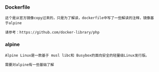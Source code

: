 ### Dockerfile

    这个是从官方镜像copy过来的，只是为了解读，dockerfile中写了一些解读的注释，镜像基于alpine
     
    请参考：https://github.com/docker-library/php

### alpine
    
    Alpine Linux是一款基于 musl libc和 Busybox的面向安全的轻量级Linux发行版。
     
    需要对alpine有一些基础了解
    


    